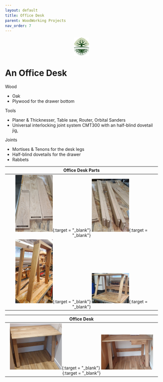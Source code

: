 ```yaml
---
layout: default
title: Office Desk
parent: WoodWorking Projects
nav_order: 7
---
```

<center>
<img src="../media/Lignarius.png" width="10%" height="10%" align="middle"/>
</center>

# An Office Desk

Wood
* Oak
* Plywood for the drawer bottom

Tools
* Planer & Thicknesser, Table saw, Router, Orbital Sanders
* Universal interlocking joint system CMT300 with an half-blind dovetail jig,

Joints
* Mortises & Tenons for the desk legs
* Half-blind dovetails for the drawer
* Rabbets

|                                                                                                                                               Office Desk Parts                                                                                                                                               |
|:-------------------------------------------------------------------------------------------------------------------------------------------------------------------------------------------------------------------------------------------------------------------------------------------------------------:|
|  [<img alt="image" height="25%" src="/media/Office Desk.jpg" width="25%"/>](https://garlatti.github.io/media/Office%20Desk.jpg){:target = "_blank"}  [<img alt="image" height="25%" src="/media/Office Desk_2.jpg" width="25%"/>](https://garlatti.github.io/media/Office%20Desk_2.jpg){:target = "_blank"}   | 
| [<img alt="image" height="25%" src="/media/Office Desk_3.jpg" width="25%"/>](https://garlatti.github.io/media/Office%20Desk_3.jpg){:target = "_blank"} [<img alt="image" height="25%" src="/media/Office Desk_4.jpg" width="25%"/>](https://garlatti.github.io/media/Office%20Desk_4.jpg){:target = "_blank"} |

|                                                                                                                                                  Office Desk                                                                                                                                                   |
|:--------------------------------------------------------------------------------------------------------------------------------------------------------------------------------------------------------------------------------------------------------------------------------------------------------------:|
| [<img alt="image" height="35%" src="/media/Office Desk_5.jpg" width="35%"/>](https://garlatti.github.io/media/Office%20Desk_5.jpg){:target = "_blank"}  [<img alt="image" height="35%" src="/media/Office Desk_6.jpg" width="35%"/>](https://garlatti.github.io/media/Office%20Desk_6.jpg){:target = "_blank"} |